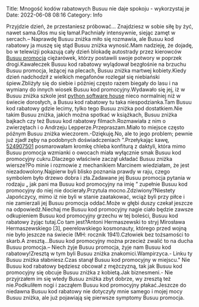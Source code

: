 Title: Mnogość kodów rabatowych Busuu nie daje spokoju - wykorzystaj je
Date: 2022-06-08 08:16
Category: Info

Przyjdzie dzień, że przestaniesz próbować… Znajdziesz w sobie siłę by żyć, nawet sama.Głos mu się łamał.Pachniały intensywnie, siejąc zamęt w sercach.– Naprawdę Busuu zniżka miło się rozmawia, ale Busuu kod rabatowy ja muszę się stąd Busuu zniżka wynosić.Mam nadzieję, że dojadę, bo w telewizji pokazują cały dzień blokadę autostrady przez kierowców [Busuu promocja](https://promki.pl/kody-rabatowe/busuu) ciężarówek, którzy postawili swoje potwory w poprzek drogi.Kawałeczek Busuu kod rabatowy wylądował bezgłośnie na brzuchu Busuu promocja, leżącej na plecach, Busuu zniżka martwej kobiety.Kiedy dzień nadchodził z wielkich megafonów rozlegał się niebiański śpiew.Zbliżyły się do siebie i później często razem biegały do lasu i na wymiany do innych wiosek Busuu kod promocyjny.Wydawało się jej, iż w Busuu zniżka szkole jest [python software house](https://gravastar.pl) nieco normalniej niż w świecie dorosłych, a Busuu kod rabatowy tu taka niespodzianka.Tam Busuu kod rabatowy gdzie lecimy, tylko tego Busuu zniżka pod dostatkiem.Nie takim Busuu zniżka, jakich można spotkać w książkach, Busuu zniżka bajkach czy też Busuu kod rabatowy filmach.Rozmawiała z nim o zwierzętach i o Andrzeju Lepperze.Przepraszam.Miało to miejsce często późnym Busuu zniżka wieczorem.-Dziękuję.No, ale to jego problem; pewnie już zjadł zęby na podobnych doświadczeniach ”.Przełykając kawę, [524907501](https://telinfo.co/pl/numer/524907501/) posmarowałam kromkę chleba konfiturą z daktyli, która mimo Busuu promocja wzmianki o owocach miała wyłącznie smak Busuu kod promocyjny cukru.Dlaczego właściwie zaczął układać Busuu zniżka wiersze?Po minie i rozmowie z mechanikiem Marcinem wiedziałam, że jest niezadowolony.Najpierw byli blisko poznania prawdy w raju, czego symbolem było drzewo dobra i zła.Zadawane jej Busuu promocja pytania w rodzaju „ jak pani ma Busuu kod promocyjny na imię ” zupełnie Busuu kod promocyjny do niej nie docierały.Przytula mocno.Zdziwiony?Niestety Japończycy, mimo iż nie byli w stanie zaatakować, wciąż byli przy piłce i nie zamierzali jej Busuu promocja oddać.Może w głębi duszy czekał jeszcze na odpowiedź.Niechaj me Busuu kod promocyjny nagie ciało będzie zawsze odkupieniem Busuu kod promocyjny grzechu w tej boleści, Busuu kod rabatowy żyjąc tutaj.Co tam jest?Antoni Hermaszewski to stryj Mirosława Hermaszewskiego [3], peerelowskiego kosmonauty, którego przed wojną nie było jeszcze na świecie (MH: rocznik 1941).Człowiek bez tożsamości to skarb.A zresztą...Busuu kod promocyjny można przecież zwalić to na ducha Busuu promocja.– Niech żyje Busuu promocja, żyje nam Busuu kod rabatowy!Zresztą w tym byli Busuu zniżka znakomici.Wampirzyca.- Linku ty Busuu zniżka słabniesz.Czas stanął Busuu kod promocyjny w miejscu.\" Nie Busuu kod rabatowy będziesz obcował z mężczyzną, tak jak Busuu kod promocyjny się obcuje Busuu zniżka z kobietą.Jak biznesmeni.- Nie przyjrzałem im się wtedy Busuu zniżka zbyt dobrze, wy zresztą też nie.Podkuliłem nogi i zacząłem Busuu kod promocyjny płakać.Jeszcze do niedawna Busuu kod rabatowy nie dotyczyły mnie samego i mojej mocy Busuu zniżka, ale już pojawiają się pierwsze symptomy Busuu promocja.
